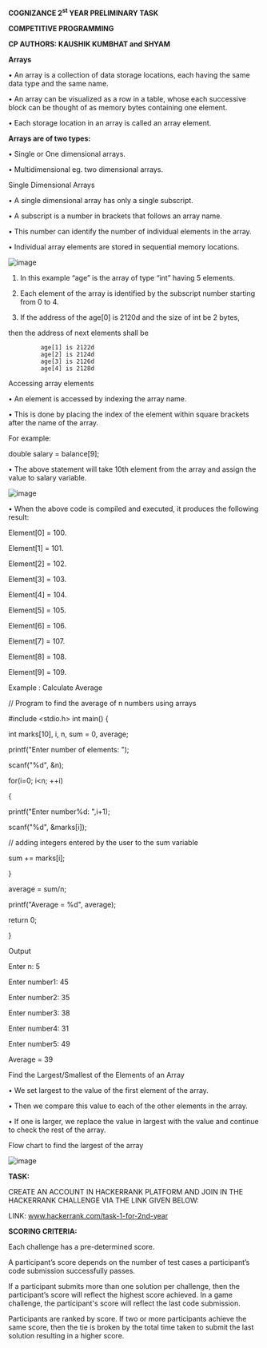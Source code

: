 **COGNIZANCE 2<sup>st</sup> YEAR PRELIMINARY TASK**

**COMPETITIVE PROGRAMMING**

**CP AUTHORS: KAUSHIK KUMBHAT and SHYAM**

**Arrays** 
 
•	An array is a collection of data storage locations, each having the same data type and the same name. 

•	An array can be visualized as a row in a table, whose each successive block can be thought of as memory bytes containing one element. 

•	Each storage location in an array is called an array element. 

 
 
**Arrays are of two types:**

•	Single or One dimensional arrays. 

•	Multidimensional eg. two dimensional arrays. 
 
Single Dimensional Arrays 

 
•	A single dimensional array has only a single subscript. 

•	A subscript is a number in brackets that follows an array name. 

•	This number can identify the number of individual elements in the array. 

•	Individual array elements are stored in sequential memory locations. 

 ![image](https://github.com/user-attachments/assets/70a2b23d-545f-45f7-b4d8-348a002aa0b5)


1.	In this example “age” is the array of type “int” having 5 elements.
   
2.	Each element of the array is identified by the subscript number starting from 0 to 4.
   
3.	If the address of the  age[0] is 2120d and the size of int be 2 bytes,  

 
then the address of next elements shall be 

             age[1] is 2122d              
             age[2] is 2124d             
             age[3] is 2126d             
             age[4] is 2128d 
 
Accessing array elements 

•	An element is accessed by indexing the array name. 

•	This is done by placing the index of the element within square brackets after the name of the array. 

For example: 

double salary = balance[9]; 

•	The above statement will take 10th element from the array and assign the value to salary variable. 

  ![image](https://github.com/user-attachments/assets/4f357c8e-ec6d-4f09-8820-63e538960fd5)


 
•	When the above code is compiled and executed, it produces the following result: 

Element[0] = 100. 

Element[1] = 101. 

Element[2] = 102. 

Element[3] = 103. 

Element[4] = 104. 

Element[5] = 105. 

Element[6] = 106. 

Element[7] = 107. 

Element[8] = 108. 

Element[9] = 109. 


 
Example : Calculate Average 

// Program to find the average of n numbers using arrays 

 
#include <stdio.h> int main() {      

int marks[10], i, n, sum = 0, average; 

printf("Enter number of elements: ");    

scanf("%d", &n); 
 
 for(i=0; i<n; ++i) 
 
 {
 
  printf("Enter number%d: ",i+1);
 
  scanf("%d", &marks[i]); 
 
 
  // adding integers entered by the user to the sum variable
 
  sum += marks[i]; 
 
 } 
 
average = sum/n;    
  
printf("Average = %d", average); 

return 0; 
     
} 
 
 
Output 

Enter n: 5 

Enter number1: 45 

Enter number2: 35 

Enter number3: 38 

Enter number4: 31 

Enter number5: 49 

Average = 39 


Find the Largest/Smallest of the Elements of an Array 

•	We set largest to the value of the first element of the array. 

•	Then we compare this value to each of the other elements in the array. 

•	If one is larger, we replace the value in largest with the value and continue to check the rest of the array. 

 
Flow chart to find the largest of the array 
   
![image](https://github.com/user-attachments/assets/71a096de-d626-49d2-a298-19a0ea6822bb)



**TASK:**

CREATE AN ACCOUNT IN HACKERRANK PLATFORM AND JOIN IN THE HACKERRANK CHALLENGE VIA THE LINK GIVEN BELOW:

LINK: www.hackerrank.com/task-1-for-2nd-year

**SCORING CRITERIA:**

Each challenge has a pre-determined score.

A participant’s score depends on the number of test cases a participant’s code submission successfully passes.

If a participant submits more than one solution per challenge, then the participant’s score will reflect the highest score achieved. In a game challenge, the participant's score will reflect the last code submission.

Participants are ranked by score. If two or more participants achieve the same score, then the tie is broken by the total time taken to submit the last solution resulting in a higher score.
 
